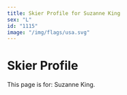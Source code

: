 ```yaml
---
title: Skier Profile for Suzanne King
sex: "L"
id: "1115"
image: "/img/flags/usa.svg" 
---
```


# Skier Profile

This page is for: Suzanne King.
    